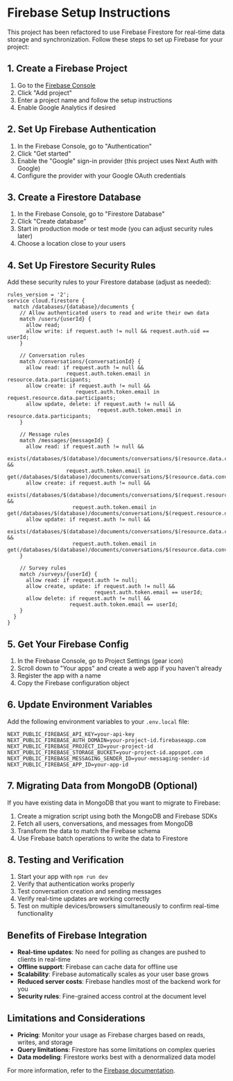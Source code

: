 # Firebase Setup Instructions

This project has been refactored to use Firebase Firestore for real-time data storage and synchronization. Follow these steps to set up Firebase for your project:

## 1. Create a Firebase Project

1. Go to the [Firebase Console](https://console.firebase.google.com/)
2. Click "Add project"
3. Enter a project name and follow the setup instructions
4. Enable Google Analytics if desired

## 2. Set Up Firebase Authentication

1. In the Firebase Console, go to "Authentication"
2. Click "Get started"
3. Enable the "Google" sign-in provider (this project uses Next Auth with Google)
4. Configure the provider with your Google OAuth credentials

## 3. Create a Firestore Database

1. In the Firebase Console, go to "Firestore Database"
2. Click "Create database"
3. Start in production mode or test mode (you can adjust security rules later)
4. Choose a location close to your users

## 4. Set Up Firestore Security Rules

Add these security rules to your Firestore database (adjust as needed):

```
rules_version = '2';
service cloud.firestore {
  match /databases/{database}/documents {
    // Allow authenticated users to read and write their own data
    match /users/{userId} {
      allow read;
      allow write: if request.auth != null && request.auth.uid == userId;
    }
    
    // Conversation rules
    match /conversations/{conversationId} {
      allow read: if request.auth != null && 
                   request.auth.token.email in resource.data.participants;
      allow create: if request.auth != null && 
                      request.auth.token.email in request.resource.data.participants;
      allow update, delete: if request.auth != null && 
                             request.auth.token.email in resource.data.participants;
    }
    
    // Message rules
    match /messages/{messageId} {
      allow read: if request.auth != null && 
                   exists(/databases/$(database)/documents/conversations/$(resource.data.conversationId)) && 
                   request.auth.token.email in get(/databases/$(database)/documents/conversations/$(resource.data.conversationId)).data.participants;
      allow create: if request.auth != null && 
                     exists(/databases/$(database)/documents/conversations/$(request.resource.data.conversationId)) && 
                     request.auth.token.email in get(/databases/$(database)/documents/conversations/$(request.resource.data.conversationId)).data.participants;
      allow update: if request.auth != null && 
                     exists(/databases/$(database)/documents/conversations/$(resource.data.conversationId)) && 
                     request.auth.token.email in get(/databases/$(database)/documents/conversations/$(resource.data.conversationId)).data.participants;
    }
    
    // Survey rules
    match /surveys/{userId} {
      allow read: if request.auth != null;
      allow create, update: if request.auth != null && 
                            request.auth.token.email == userId;
      allow delete: if request.auth != null && 
                    request.auth.token.email == userId;
    }
  }
}
```

## 5. Get Your Firebase Config

1. In the Firebase Console, go to Project Settings (gear icon)
2. Scroll down to "Your apps" and create a web app if you haven't already
3. Register the app with a name
4. Copy the Firebase configuration object

## 6. Update Environment Variables

Add the following environment variables to your `.env.local` file:

```
NEXT_PUBLIC_FIREBASE_API_KEY=your-api-key
NEXT_PUBLIC_FIREBASE_AUTH_DOMAIN=your-project-id.firebaseapp.com
NEXT_PUBLIC_FIREBASE_PROJECT_ID=your-project-id
NEXT_PUBLIC_FIREBASE_STORAGE_BUCKET=your-project-id.appspot.com
NEXT_PUBLIC_FIREBASE_MESSAGING_SENDER_ID=your-messaging-sender-id
NEXT_PUBLIC_FIREBASE_APP_ID=your-app-id
```

## 7. Migrating Data from MongoDB (Optional)

If you have existing data in MongoDB that you want to migrate to Firebase:

1. Create a migration script using both the MongoDB and Firebase SDKs
2. Fetch all users, conversations, and messages from MongoDB
3. Transform the data to match the Firebase schema
4. Use Firebase batch operations to write the data to Firestore

## 8. Testing and Verification

1. Start your app with `npm run dev`
2. Verify that authentication works properly
3. Test conversation creation and sending messages
4. Verify real-time updates are working correctly
5. Test on multiple devices/browsers simultaneously to confirm real-time functionality

## Benefits of Firebase Integration

- **Real-time updates**: No need for polling as changes are pushed to clients in real-time
- **Offline support**: Firebase can cache data for offline use
- **Scalability**: Firebase automatically scales as your user base grows
- **Reduced server costs**: Firebase handles most of the backend work for you
- **Security rules**: Fine-grained access control at the document level

## Limitations and Considerations

- **Pricing**: Monitor your usage as Firebase charges based on reads, writes, and storage
- **Query limitations**: Firestore has some limitations on complex queries
- **Data modeling**: Firestore works best with a denormalized data model

For more information, refer to the [Firebase documentation](https://firebase.google.com/docs). 